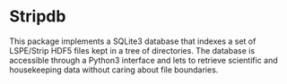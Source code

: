 # Stripdb

This package implements a SQLite3 database that indexes a set
of LSPE/Strip HDF5 files kept in a tree of directories. The
database is accessible through a Python3 interface and lets
to retrieve scientific and housekeeping data without caring
about file boundaries.


